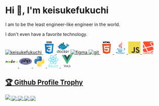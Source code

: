 <h1>Hi 👋, I'm keisukefukuchi</h1>
<p　align="center">I am to be the least engineer-like engineer in the world.</p>
<p>I don't even have a favorite technology.</p>

<a href="https://github.com/keisukefukuchi/keisukefukuchi/">
  <img src="https://komarev.com/ghpvc/?username=keisukefukuchi" alt="keisukefukuchi" />
</a>
<a href="https://www.w3schools.com/css/" target="_blank" rel="noreferrer">
 <img src="https://raw.githubusercontent.com/devicons/devicon/master/icons/css3/css3-original-wordmark.svg" alt="css3" width="40" height="40"/> 
</a> 
<a href="https://www.docker.com/" target="_blank" rel="noreferrer"> 
 <img src="https://raw.githubusercontent.com/devicons/devicon/master/icons/docker/docker-original-wordmark.svg" alt="docker" width="40" height="40"/> 
</a>
<a href="https://www.figma.com/" target="_blank" rel="noreferrer"> 
 <img src="https://www.vectorlogo.zone/logos/figma/figma-icon.svg" alt="figma" width="40" height="40"/> 
</a> 
<a href="https://git-scm.com/" target="_blank" rel="noreferrer"> 
 <img src="https://www.vectorlogo.zone/logos/git-scm/git-scm-icon.svg" alt="git" width="40" height="40"/> 
</a> 
<a href="https://www.w3.org/html/" target="_blank" rel="noreferrer"> 
 <img src="https://raw.githubusercontent.com/devicons/devicon/master/icons/html5/html5-original-wordmark.svg" alt="html5" width="40" height="40"/> 
</a> 
<a href="https://www.java.com" target="_blank" rel="noreferrer"> 
 <img src="https://raw.githubusercontent.com/devicons/devicon/master/icons/java/java-original.svg" alt="java" width="40" height="40"/> 
</a> 
<a href="https://developer.mozilla.org/en-US/docs/Web/JavaScript" target="_blank" rel="noreferrer"> 
 <img src="https://raw.githubusercontent.com/devicons/devicon/master/icons/javascript/javascript-original.svg" alt="javascript" width="40" height="40"/> 
</a> 
<a href="https://laravel.com/" target="_blank" rel="noreferrer"> <img src="https://raw.githubusercontent.com/devicons/devicon/master/icons/laravel/laravel-plain-wordmark.svg" alt="laravel" width="40" height="40"/> </a> <a href="https://nodejs.org" target="_blank" rel="noreferrer"> <img src="https://raw.githubusercontent.com/devicons/devicon/master/icons/nodejs/nodejs-original-wordmark.svg" alt="nodejs" width="40" height="40"/> </a> <a href="https://www.php.net" target="_blank" rel="noreferrer"> <img src="https://raw.githubusercontent.com/devicons/devicon/master/icons/php/php-original.svg" alt="php" width="40" height="40"/> </a> <a href="https://www.python.org" target="_blank" rel="noreferrer"> <img src="https://raw.githubusercontent.com/devicons/devicon/master/icons/python/python-original.svg" alt="python" width="40" height="40"/> </a> <a href="https://reactjs.org/" target="_blank" rel="noreferrer"> <img src="https://raw.githubusercontent.com/devicons/devicon/master/icons/react/react-original-wordmark.svg" alt="react" width="40" height="40"/> </a> <a href="https://vuejs.org/" target="_blank" rel="noreferrer"> <img src="https://raw.githubusercontent.com/devicons/devicon/master/icons/vuejs/vuejs-original-wordmark.svg" alt="vuejs" width="40" height="40"/> </a
</p>

<a href="https://github.com/ryo-ma/github-profile-trophy">
  <h2>🏆 Github Profile Trophy</h2>
</a>
<a href="https://github.com/ryo-ma/github-profile-trophy">
  <img width="800px" src="https://github-profile-trophy.vercel.app/?username=keisukefukuchi"/>
</a>

<a href="https://github.com/vn7n24fzkq/github-profile-summary-cards">
  <img align="center" src="http://github-profile-summary-cards.vercel.app/api/cards/profile-details?username=keisukefukuchi&theme=default" height="220px" />
</a>
<a href="https://github.com/anuraghazra/github-readme-stats">
  <img align="center" src="http://github-profile-summary-cards.vercel.app/api/cards/stats?username=keisukefukuchi&theme=default"/>
</a>
<a href="https://github.com/anuraghazra/github-readme-stats">
  <img align="center" src="http://github-profile-summary-cards.vercel.app/api/cards/productive-time?username=keisukefukuchi&theme=default&utcOffset=9"/>
</a>
<a href="https://github.com/anuraghazra/github-readme-stats">
  <img align="center" src="https://github-readme-stats.vercel.app/api/top-langs/?username=keisukefukuchi" />
</a>

